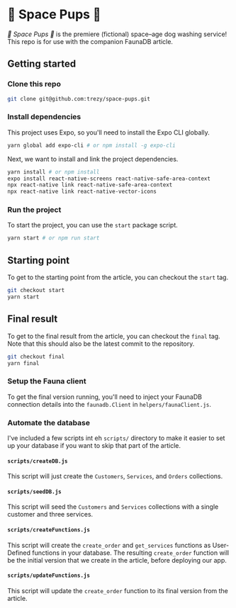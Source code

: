 # 🚀 Space Pups 🐶

_🚀 Space Pups 🐶_ is the premiere (fictional) space–age dog washing service! This repo is for use with the companion FaunaDB article.

## Getting started

### Clone this repo

```sh
git clone git@github.com:trezy/space-pups.git
```

### Install dependencies

This project uses Expo, so you'll need to install the Expo CLI globally.

```sh
yarn global add expo-cli # or npm install -g expo-cli
```

Next, we want to install and link the project dependencies.

```sh
yarn install # or npm install
expo install react-native-screens react-native-safe-area-context
npx react-native link react-native-safe-area-context
npx react-native link react-native-vector-icons
```

### Run the project

To start the project, you can use the `start` package script.

```sh
yarn start # or npm run start
```

## Starting point

To get to the starting point from the article, you can checkout the `start` tag.

```sh
git checkout start
yarn start
```

## Final result

To get to the final result from the article, you can checkout the `final` tag. Note that this should also be the latest commit to the repository.

```sh
git checkout final
yarn final
```

### Setup the Fauna client

To get the final version running, you'll need to inject your FaunaDB connection details into the `faunadb.Client` in `helpers/faunaClient.js`.

### Automate the database

I've included a few scripts int eh `scripts/` directory to make it easier to set up your database if you want to skip that part of the article.

#### `scripts/createDB.js`

This script will just create the `Customers`, `Services`, and `Orders` collections.

#### `scripts/seedDB.js`

This script will seed the `Customers` and `Services` collections with a single customer and three services.

#### `scripts/createFunctions.js`

This script will create the `create_order` and `get_services` functions as User-Defined functions in your database. The resulting `create_order` function will be the initial version that we create in the article, before deploying our app.

#### `scripts/updateFunctions.js`

This script will update the `create_order` function to its final version from the article.
